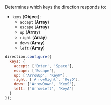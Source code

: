 Determines which keys the direction responds to:

* `keys` (**Object**):
  * `accept` (**Array**)
  * `escape` (**Array**)
  * `up` (**Array**)
  * `right` (**Array**)
  * `down` (**Array**)
  * `left` (**Array**)

```js
direction.configure({
  keys: {
    accept: ['Enter', 'Space'],
    escape: ['Escape'],
    up: ['ArrowUp', 'KeyW'],
    right: ['ArrowRight', 'KeyD'],
    down: ['ArrowDown', 'KeyS'],
    left: ['ArrowLeft', 'KeyA']
  }
});
```
